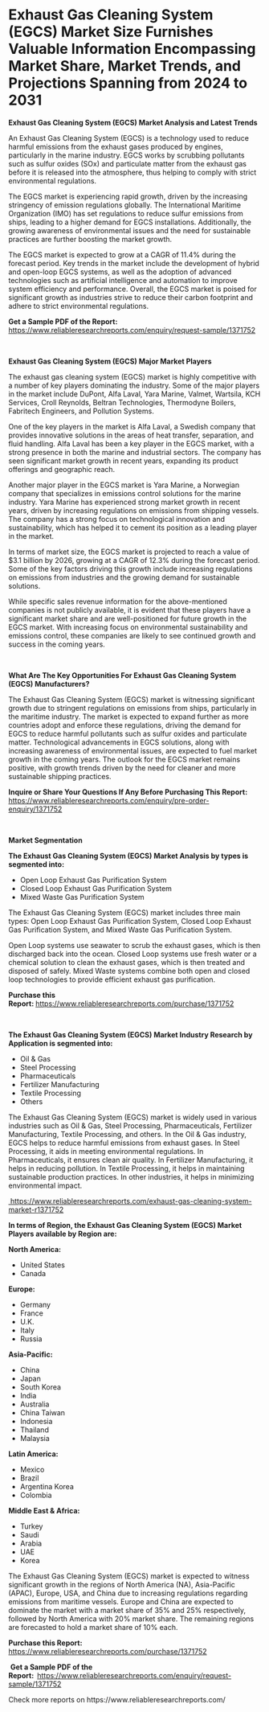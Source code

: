 <p><h1>Exhaust Gas Cleaning System (EGCS) Market Size Furnishes Valuable Information Encompassing Market Share, Market Trends, and Projections Spanning from 2024 to 2031</h1></p><p><strong>Exhaust Gas Cleaning System (EGCS) Market Analysis and Latest Trends</strong></p>
<p><p>An Exhaust Gas Cleaning System (EGCS) is a technology used to reduce harmful emissions from the exhaust gases produced by engines, particularly in the marine industry. EGCS works by scrubbing pollutants such as sulfur oxides (SOx) and particulate matter from the exhaust gas before it is released into the atmosphere, thus helping to comply with strict environmental regulations.</p><p>The EGCS market is experiencing rapid growth, driven by the increasing stringency of emission regulations globally. The International Maritime Organization (IMO) has set regulations to reduce sulfur emissions from ships, leading to a higher demand for EGCS installations. Additionally, the growing awareness of environmental issues and the need for sustainable practices are further boosting the market growth.</p><p>The EGCS market is expected to grow at a CAGR of 11.4% during the forecast period. Key trends in the market include the development of hybrid and open-loop EGCS systems, as well as the adoption of advanced technologies such as artificial intelligence and automation to improve system efficiency and performance. Overall, the EGCS market is poised for significant growth as industries strive to reduce their carbon footprint and adhere to strict environmental regulations.</p></p>
<p><strong>Get a Sample PDF of the Report:&nbsp;</strong> <a href="https://www.reliableresearchreports.com/enquiry/request-sample/1371752">https://www.reliableresearchreports.com/enquiry/request-sample/1371752</a></p>
<p>&nbsp;</p>
<p><strong>Exhaust Gas Cleaning System (EGCS) Major Market Players</strong></p>
<p><p>The exhaust gas cleaning system (EGCS) market is highly competitive with a number of key players dominating the industry. Some of the major players in the market include DuPont, Alfa Laval, Yara Marine, Valmet, Wartsila, KCH Services, Croll Reynolds, Beltran Technologies, Thermodyne Boilers, Fabritech Engineers, and Pollution Systems.</p><p>One of the key players in the market is Alfa Laval, a Swedish company that provides innovative solutions in the areas of heat transfer, separation, and fluid handling. Alfa Laval has been a key player in the EGCS market, with a strong presence in both the marine and industrial sectors. The company has seen significant market growth in recent years, expanding its product offerings and geographic reach.</p><p>Another major player in the EGCS market is Yara Marine, a Norwegian company that specializes in emissions control solutions for the marine industry. Yara Marine has experienced strong market growth in recent years, driven by increasing regulations on emissions from shipping vessels. The company has a strong focus on technological innovation and sustainability, which has helped it to cement its position as a leading player in the market.</p><p>In terms of market size, the EGCS market is projected to reach a value of $3.1 billion by 2026, growing at a CAGR of 12.3% during the forecast period. Some of the key factors driving this growth include increasing regulations on emissions from industries and the growing demand for sustainable solutions.</p><p>While specific sales revenue information for the above-mentioned companies is not publicly available, it is evident that these players have a significant market share and are well-positioned for future growth in the EGCS market. With increasing focus on environmental sustainability and emissions control, these companies are likely to see continued growth and success in the coming years.</p></p>
<p>&nbsp;</p>
<p><strong>What Are The Key Opportunities For Exhaust Gas Cleaning System (EGCS) Manufacturers?</strong></p>
<p><p>The Exhaust Gas Cleaning System (EGCS) market is witnessing significant growth due to stringent regulations on emissions from ships, particularly in the maritime industry. The market is expected to expand further as more countries adopt and enforce these regulations, driving the demand for EGCS to reduce harmful pollutants such as sulfur oxides and particulate matter. Technological advancements in EGCS solutions, along with increasing awareness of environmental issues, are expected to fuel market growth in the coming years. The outlook for the EGCS market remains positive, with growth trends driven by the need for cleaner and more sustainable shipping practices.</p></p>
<p><strong>Inquire or Share Your Questions If Any Before Purchasing This Report:</strong> <a href="https://www.reliableresearchreports.com/enquiry/pre-order-enquiry/1371752">https://www.reliableresearchreports.com/enquiry/pre-order-enquiry/1371752</a></p>
<p>&nbsp;</p>
<p><strong>Market Segmentation</strong></p>
<p><strong>The Exhaust Gas Cleaning System (EGCS) Market Analysis by types is segmented into:</strong></p>
<p><ul><li>Open Loop Exhaust Gas Purification System</li><li>Closed Loop Exhaust Gas Purification System</li><li>Mixed Waste Gas Purification System</li></ul></p>
<p><p>The Exhaust Gas Cleaning System (EGCS) market includes three main types: Open Loop Exhaust Gas Purification System, Closed Loop Exhaust Gas Purification System, and Mixed Waste Gas Purification System. </p><p>Open Loop systems use seawater to scrub the exhaust gases, which is then discharged back into the ocean. Closed Loop systems use fresh water or a chemical solution to clean the exhaust gases, which is then treated and disposed of safely. Mixed Waste systems combine both open and closed loop technologies to provide efficient exhaust gas purification.</p></p>
<p><strong>Purchase this Report:&nbsp;</strong><a href="https://www.reliableresearchreports.com/purchase/1371752">https://www.reliableresearchreports.com/purchase/1371752</a></p>
<p>&nbsp;</p>
<p><strong>The Exhaust Gas Cleaning System (EGCS) Market Industry Research by Application is segmented into:</strong></p>
<p><ul><li>Oil & Gas</li><li>Steel Processing</li><li>Pharmaceuticals</li><li>Fertilizer Manufacturing</li><li>Textile Processing</li><li>Others</li></ul></p>
<p><p>The Exhaust Gas Cleaning System (EGCS) market is widely used in various industries such as Oil & Gas, Steel Processing, Pharmaceuticals, Fertilizer Manufacturing, Textile Processing, and others. In the Oil & Gas industry, EGCS helps to reduce harmful emissions from exhaust gases. In Steel Processing, it aids in meeting environmental regulations. In Pharmaceuticals, it ensures clean air quality. In Fertilizer Manufacturing, it helps in reducing pollution. In Textile Processing, it helps in maintaining sustainable production practices. In other industries, it helps in minimizing environmental impact.</p></p>
<p><a href="https://www.reliableresearchreports.com/exhaust-gas-cleaning-system-market-r1371752">&nbsp;https://www.reliableresearchreports.com/exhaust-gas-cleaning-system-market-r1371752</a></p>
<p><strong>In terms of Region, the Exhaust Gas Cleaning System (EGCS) Market Players available by Region are:</strong></p>
<p>
    <p> <strong> North America: </strong>
        <ul>
            <li>United States</li>
            <li>Canada</li>
        </ul>
        </p> 
    <p> <strong> Europe: </strong>
        <ul>
            <li>Germany</li>
            <li>France</li>
            <li>U.K.</li>
            <li>Italy</li>
            <li>Russia</li>
        </ul>
        </p> 
    <p> <strong> Asia-Pacific: </strong>
        <ul>
            <li>China</li>
            <li>Japan</li>
            <li>South Korea</li>
            <li>India</li>
            <li>Australia</li>
            <li>China Taiwan</li>
            <li>Indonesia</li>
            <li>Thailand</li>
            <li>Malaysia</li>
        </ul>
        </p> 
    <p> <strong> Latin America: </strong>
        <ul>
            <li>Mexico</li>
            <li>Brazil</li>
            <li>Argentina Korea</li>
            <li>Colombia</li>
        </ul>
        </p> 
    <p> <strong> Middle East & Africa: </strong>
        <ul>
            <li>Turkey</li>
            <li>Saudi</li>
            <li>Arabia</li>
            <li>UAE</li>
            <li>Korea</li>
        </ul>
    </p>
    </p>
<p><p>The Exhaust Gas Cleaning System (EGCS) market is expected to witness significant growth in the regions of North America (NA), Asia-Pacific (APAC), Europe, USA, and China due to increasing regulations regarding emissions from maritime vessels. Europe and China are expected to dominate the market with a market share of 35% and 25% respectively, followed by North America with 20% market share. The remaining regions are forecasted to hold a market share of 10% each.</p></p>
<p><strong>Purchase this Report: </strong><a href="https://www.reliableresearchreports.com/purchase/1371752">https://www.reliableresearchreports.com/purchase/1371752</a></p>
<p>&nbsp;<strong>Get a Sample PDF of the Report:&nbsp;&nbsp;</strong><a href="https://www.reliableresearchreports.com/enquiry/request-sample/1371752">https://www.reliableresearchreports.com/enquiry/request-sample/1371752</a></p>
<p><strong></strong></p>
<p>Check more reports on https://www.reliableresearchreports.com/</p>